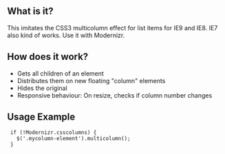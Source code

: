 ## What is it?

This imitates the CSS3 multicolumn effect for list items for IE9 and IE8.
IE7 also kind of works. Use it with Modernizr.

## How does it work?
- Gets all children of an element
- Distributes them on new floating "column" elements
- Hides the original
- Responsive behaviour: On resize, checks if column number changes

## Usage Example
```
 if (!Modernizr.csscolumns) {
   $('.mycolumn-element').multicolumn();
 }
```
